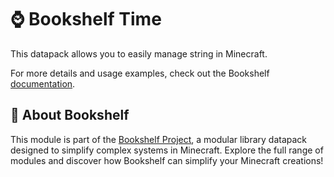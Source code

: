 # ⌚ Bookshelf Time

This datapack allows you to easily manage string in Minecraft.

For more details and usage examples, check out the Bookshelf [documentation](https://docs.mcbookshelf.dev/en/latest/modules/string.html).

## 📖 About Bookshelf

This module is part of the [Bookshelf Project](https://docs.mcbookshelf.dev/en/latest/index.html), a modular library datapack designed to simplify complex systems in Minecraft. Explore the full range of modules and discover how Bookshelf can simplify your Minecraft creations!
